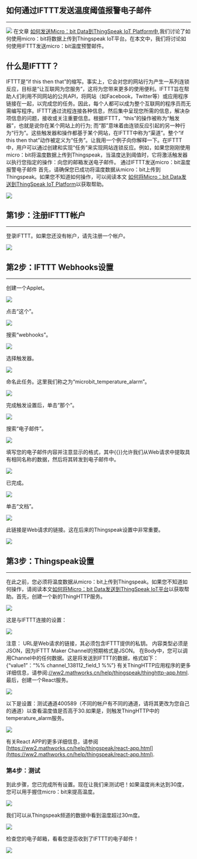 
## 如何通过IFTTT发送温度阈值报警电子邮件
---
![](https://www.elecfreaks.com/store/pub/media/mageplaza/blog/post/uploads/2018/05/fp.jpg)
在文章 [如何发送Micro：bit Data到ThingSpeak IoT Platform中](https://www.elecfreaks.com/12224.html),我们讨论了如何使用micro：bit将数据上传到Thingspeak IoT平台。在本文中，我们将讨论如何使用IFTTT发送micro：bit温度预警邮件。
## 什么是IFTTT？ ##
IFTTT是“if this then that”的缩写。事实上，它会对您的网站行为产生一系列连锁反应，目标是“让互联网为您服务”，这将为您带来更多的使用便利。IFTTT旨在帮助人们利用不同网站的公共API，将网站（如Facebook，Twitter等）或应用程序链接在一起，以完成您的任务。因此，每个人都可以成为整个互联网的程序员而无需编写程序。IFTTT通过流程连接各种信息，然后集中呈现您所需的信息，解决杂项信息的问题，接收或关注重要信息。根据IFTTT，“this”的操作被称为“触发器”，也就是说你在某个网站上的行为; 而“那”意味着由连锁反应引起的另一种行为“行为”。这些触发器和操作都基于某个网站，在IFTTT中称为“渠道”。整个“if this then that”动作被定义为“任务”。让我用一个例子向你解释一下。在IFTTT中，用户可以通过创建和实现“任务”来实现网站连锁反应。例如，如果您刚刚使用micro：bit将温度数据上传到Thingspeak，当温度达到阈值时，它将激活触发器以执行您指定的操作：向您的邮箱发送电子邮件。
通过IFTTT发送micro：bit温度报警电子邮件
首先，请确保您已成功将温度数据从micro：bit上传到Thingspeak。如果您不知道如何操作，可以阅读本文 [如何将Micro：bit Data发送到ThingSpeak IoT Platform](https://www.elecfreaks.com/12224.html)以获取帮助。  

![](https://i.imgur.com/FM8xLOL.png)

## 第1步：注册IFTTT帐户
---
登录IFTTT。如果您还没有帐户，请先注册一个帐户。

![](https://i.imgur.com/pUI2omY.png)

## 第2步：IFTTT Webhooks设置
---
创建一个Applet。

![](https://i.imgur.com/YGKtkCF.png)

点击“这个”。 

![](https://i.imgur.com/LH7YeQx.png)

搜索“webhooks”。 

![](https://i.imgur.com/U0VrTmG.png)

选择触发器。 

![](https://i.imgur.com/thTcSKg.png)

命名此任务。这里我们称之为“microbit_temperature_alarm”。 

![](https://i.imgur.com/MU6LVji.png)

完成触发设置后，单击“那个”。 

![](https://i.imgur.com/rNAqKgi.png)

搜索“电子邮件”。 

![](https://i.imgur.com/Vs7O4Ga.png)

填写您的电子邮件内容并注意显示的格式，其中{{}}允许我们从Web请求中提取具有相同名称的数据，然后将其转发到电子邮件中。

![](https://i.imgur.com/jC6ojFa.png)

已完成。 

![](https://i.imgur.com/bZso22k.png)

单击“文档”。 

![](https://i.imgur.com/4NKUaoI.png)

此链接是Web请求的链接。这在后来的Thingspeak设置中非常重要。 


![](https://i.imgur.com/bkl2Epr.png)

## 第3步：Thingspeak设置
---
在此之前，您必须将温度数据从micro：bit上传到Thingspeak。如果您不知道如何操作，请阅读本文[如何将Micro：bit Data发送到ThingSpeak IoT平台](https://www.elecfreaks.com/12224.html)以获取帮助。首先，创建一个新的ThingHTTP服务。 

![](https://i.imgur.com/5zzwH4v.png)

这是与IFTTT连接的设置：

 ![](https://i.imgur.com/WTIFns1.png)

注意：
URL是Web请求的链接，其必须包含IFTTT提供的私钥。
内容类型必须是JSON，因为IFTTT Maker Channel的预期格式是JSON。
在Body中，您可以调用Channel中的任何数据。这是将发送到IFTTT的数据，格式如下：{“value1”：“%% channel_138112_field_1 %%”}
有关ThingHTTP应用程序的更多详细信息，请参阅:[//ww2.mathworks.cn/help/thingspeak/thinghttp-app.html](https://ww2.mathworks.cn/help/thingspeak/thinghttp-app.html). 最后，创建一个React服务。 

 ![](https://i.imgur.com/Qa81maJ.png)

以下是设置：测试通道400589（不同的帐户有不同的通道，请将其更改为您自己的通道）以查看温度值是否高于30.如果是，则触发ThingHTTP中的temperature_alarm服务。

 ![](https://i.imgur.com/3Ir2ysP.png)

有关React APP的更多详细信息，请参阅 [https://ww2.mathworks.cn/help/thingspeak/react-app.html](https://ww2.mathworks.cn/help/thingspeak/react-app.html).
### 第4步：测试
到此步骤，您已完成所有设置。现在让我们来测试吧！如果温度尚未达到30度，您可以用手握住micro：bit来提高温度。
 
![](https://i.imgur.com/txB9IS7.jpg)

我们可以从Thingspeak频道的数据中看到温度超过30m度。  

![](https://i.imgur.com/c7wQ1HI.png)

检查您的电子邮箱，看看您是否收到了IFTTT的电子邮件！ 

![](https://i.imgur.com/NQrmQV0.png)

